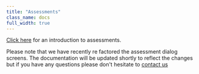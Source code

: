 ```yaml
---
title: "Assessments"
class_name: docs
full_width: true
---
```


[Click here](/docs/content/authoring/assessments/overview) for an introduction to assessments.

Please note that we have recently re factored the assessment dialog screens. The documentation will be updated shortly to reflect the changes but if you have any questions please don't hesitate to [contact us](/docs/dashboard/support/)

